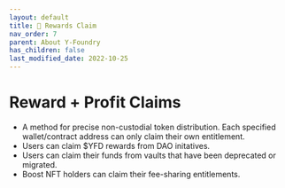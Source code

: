 ```yaml
---
layout: default
title: 💸 Rewards Claim
nav_order: 7
parent: About Y-Foundry
has_children: false
last_modified_date: 2022-10-25
---
```


# Reward + Profit Claims

* A method for precise non-custodial token distribution. Each specified wallet/contract address can only claim their own entitlement.
* Users can claim $YFD rewards from DAO initatives.
* Users can claim their funds from vaults that have been deprecated or migrated.
* Boost NFT holders can claim their fee-sharing entitlements.


